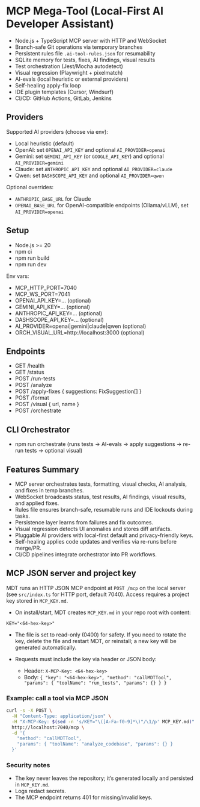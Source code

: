 # MCP Mega-Tool (Local-First AI Developer Assistant)

- Node.js + TypeScript MCP server with HTTP and WebSocket
- Branch-safe Git operations via temporary branches
- Persistent rules file `.ai-tool-rules.json` for resumability
- SQLite memory for tests, fixes, AI findings, visual results
- Test orchestration (Jest/Mocha autodetect)
- Visual regression (Playwright + pixelmatch)
- AI-evals (local heuristic or external providers)
- Self-healing apply-fix loop
- IDE plugin templates (Cursor, Windsurf)
- CI/CD: GitHub Actions, GitLab, Jenkins

## Providers
Supported AI providers (choose via env):
- Local heuristic (default)
- OpenAI: set `OPENAI_API_KEY` and optional `AI_PROVIDER=openai`
- Gemini: set `GEMINI_API_KEY` (or `GOOGLE_API_KEY`) and optional `AI_PROVIDER=gemini`
- Claude: set `ANTHROPIC_API_KEY` and optional `AI_PROVIDER=claude`
- Qwen: set `DASHSCOPE_API_KEY` and optional `AI_PROVIDER=qwen`

Optional overrides:
- `ANTHROPIC_BASE_URL` for Claude
- `OPENAI_BASE_URL` for OpenAI-compatible endpoints (Ollama/vLLM), set `AI_PROVIDER=openai`

## Setup

- Node.js >= 20
- npm ci
- npm run build
- npm run dev

Env vars:
- MCP_HTTP_PORT=7040
- MCP_WS_PORT=7041
- OPENAI_API_KEY=... (optional)
- GEMINI_API_KEY=... (optional)
- ANTHROPIC_API_KEY=... (optional)
- DASHSCOPE_API_KEY=... (optional)
- AI_PROVIDER=openai|gemini|claude|qwen (optional)
- ORCH_VISUAL_URL=http://localhost:3000 (optional)

## Endpoints
- GET /health
- GET /status
- POST /run-tests
- POST /analyze
- POST /apply-fixes { suggestions: FixSuggestion[] }
- POST /format
- POST /visual { url, name }
- POST /orchestrate

## CLI Orchestrator
- npm run orchestrate (runs tests -> AI-evals -> apply suggestions -> re-run tests -> optional visual)

## Features Summary
- MCP server orchestrates tests, formatting, visual checks, AI analysis, and fixes in temp branches.
- WebSocket broadcasts status, test results, AI findings, visual results, and applied fixes.
- Rules file ensures branch-safe, resumable runs and IDE lockouts during tasks.
- Persistence layer learns from failures and fix outcomes.
- Visual regression detects UI anomalies and stores diff artifacts.
- Pluggable AI providers with local-first default and privacy-friendly keys.
- Self-healing applies code updates and verifies via re-runs before merge/PR.
- CI/CD pipelines integrate orchestrator into PR workflows.

## MCP JSON server and project key

MDT runs an HTTP JSON MCP endpoint at `POST /mcp` on the local server (see `src/index.ts` for HTTP port, default 7040). Access requires a project key stored in `MCP_KEY.md`.

- On install/start, MDT creates `MCP_KEY.md` in your repo root with content:

```
KEY="<64-hex-key>"
```

- The file is set to read-only (0400) for safety. If you need to rotate the key, delete the file and restart MDT, or reinstall; a new key will be generated automatically.

- Requests must include the key via header or JSON body:
  - Header: `X-MCP-Key: <64-hex-key>`
  - Body: `{ "key": "<64-hex-key>", "method": "callMDTTool", "params": { "toolName": "run_tests", "params": {} } }`

### Example: call a tool via MCP JSON

```bash
curl -s -X POST \
  -H "Content-Type: application/json" \
  -H "X-MCP-Key: $(sed -n 's/KEY="\([A-Fa-f0-9]*\)"/\1/p' MCP_KEY.md)" \
  http://localhost:7040/mcp \
  -d '{
    "method": "callMDTTool",
    "params": { "toolName": "analyze_codebase", "params": {} }
  }'
```

### Security notes
- The key never leaves the repository; it’s generated locally and persisted in `MCP_KEY.md`.
- Logs redact secrets.
- The MCP endpoint returns 401 for missing/invalid keys.